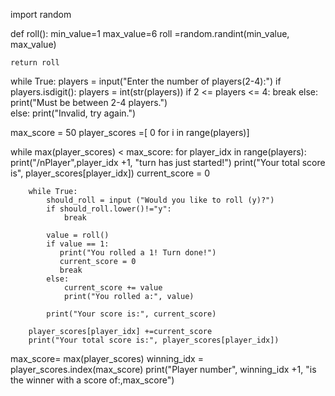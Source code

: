 import random


def  roll():
    min_value=1
    max_value=6
    roll =random.randint(min_value, max_value)
  
    return roll


while True:
    players = input("Enter the number of players(2-4):")
    if players.isdigit():
         players = int(str(players))
         if 2 <= players <= 4:
              break
         else:
               print("Must be between 2-4 players.")        
    else:
         print("Invalid, try again.")
         
max_score = 50
player_scores =[ 0 for i in range(players)] 

while max(player_scores) < max_score:
    for player_idx in range(players):
        print("/nPlayer",player_idx +1, "turn has just started!")
        print("Your total score is", player_scores[player_idx])
        current_score = 0
        
        while True:
            should_roll = input ("Would you like to roll (y)?")
            if should_roll.lower()!="y":
                break
          
            value = roll() 
            if value == 1:
               print("You rolled a 1! Turn done!")
               current_score = 0
               break
            else:
                current_score += value
                print("You rolled a:", value)
                
            print("Your score is:", current_score)    
            
        player_scores[player_idx] +=current_score
        print("Your total score is:", player_scores[player_idx])
         
         
max_score= max(player_scores)
winning_idx = player_scores.index(max_score)
print("Player number",  winning_idx +1,
    "is the winner with a score of:,max_score")
